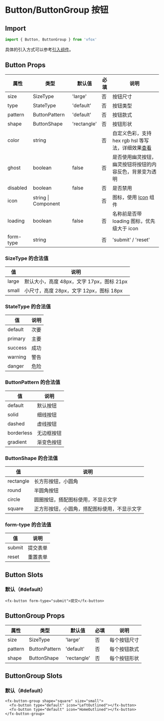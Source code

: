 # Button/ButtonGroup 按钮

## Import

```JavaScript
import { Button, ButtonGroup } from 'vfox'
```

具体的引入方式可以参考[引入组件](../guide/import.md)。

## Button Props

| 属性      | 类型                | 默认值      | 必填 | 说明                                                                               |
| --------- | ------------------- | ----------- | ---- | ---------------------------------------------------------------------------------- |
| size      | SizeType            | 'large'     | 否   | 按钮尺寸                                                                           |
| type      | StateType           | 'default'   | 否   | 按钮类型                                                                           |
| pattern   | ButtonPattern       | 'default'   | 否   | 按钮款式                                                                           |
| shape     | ButtonShape         | 'rectangle' | 否   | 按钮形状                                                                           |
| color     | string              |             | 否   | 自定义色彩，支持 hex rgb hsl 等写法，详细效果[查看](../design/color.md#自定义色彩) |
| ghost     | boolean             | false       | 否   | 是否使用幽灵按钮，幽灵按钮将按钮的内容反色，背景变为透明                           |
| disabled  | boolean             | false       | 否   | 是否禁用                                                                           |
| icon      | string \| Component |             | 否   | 图标，使用 [Icon](./Icon.md) 组件                                                  |
| loading   | boolean             | false       | 否   | 名称前是否带 loading 图标，优先级大于 icon                                         |
| form-type | string              |             | 否   | 'submit' / 'reset'                                                                 |

### SizeType 的合法值

| 值    | 说明                                      |
| ----- | ----------------------------------------- |
| large | 默认大小，高度 48px，文字 17px，图标 21px |
| small | 小尺寸，高度 28px，文字 12px，图标 18px   |

### StateType 的合法值

| 值      | 说明 |
| ------- | ---- |
| default | 次要 |
| primary | 主要 |
| success | 成功 |
| warning | 警告 |
| danger  | 危险 |

### ButtonPattern 的合法值

| 值         | 说明       |
| ---------- | ---------- |
| default    | 默认按钮   |
| solid      | 细线按钮   |
| dashed     | 虚线按钮   |
| borderless | 无边框按钮 |
| gradient   | 渐变色按钮 |

### ButtonShape 的合法值

| 值        | 说明                                         |
| --------- | -------------------------------------------- |
| rectangle | 长方形按钮，小圆角                           |
| round     | 半圆角按钮                                   |
| circle    | 圆圈按钮，搭配图标使用，不显示文字           |
| square    | 正方形按钮，小圆角，搭配图标使用，不显示文字 |

### form-type 的合法值

| 值     | 说明     |
| ------ | -------- |
| submit | 提交表单 |
| reset  | 重置表单 |

## Button Slots

### 默认（#default）

```Vue
<fx-button form-type="submit">提交</fx-button>
```

## ButtonGroup Props

| 属性    | 类型          | 默认值      | 必填 | 说明         |
| ------- | ------------- | ----------- | ---- | ------------ |
| size    | SizeType      | 'large'     | 否   | 每个按钮尺寸 |
| pattern | ButtonPattern | 'default'   | 否   | 每个按钮款式 |
| shape   | ButtonShape   | 'rectangle' | 否   | 每个按钮形状 |

## ButtonGroup Slots

### 默认（#default）

```Vue
<fx-button-group shape="square" size="small">
  <fx-button type="default" icon="LeftOutlined"></fx-button>
  <fx-button type="default" icon="HomeOutlined"></fx-button>
</fx-button-group>
```
